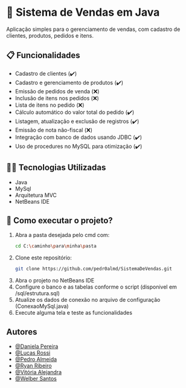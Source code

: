 # 🛒 Sistema de Vendas em Java

Aplicação simples para o gerenciamento de vendas, com cadastro de clientes, produtos, pedidos e itens. 


## 📋 Funcionalidades

- Cadastro de clientes (✔️)
- Cadastro e gerenciamento de produtos (✔️)
- Emissão de pedidos de venda (❌)
- Inclusão de itens nos pedidos (❌)
- Lista de itens no pedido (❌)
- Cálculo automático do valor total do pedido (✔️)
- Listagem, atualização e exclusão de registros (✔️)
- Emissão de nota não-fiscal (❌)
- Integração com banco de dados usando JDBC (✔️)
- Uso de procedures no MySQL para otimização (✔️)


## 🧑‍💻 Tecnologias Utilizadas
  - Java
  - MySql
  - Arquitetura MVC
  - NetBeans IDE


## 🚀 Como executar o projeto?

1. Abra a pasta desejada pelo cmd com:
   ```bash
   cd C:\caminho\para\minha\pasta
   
2. Clone este repositório:
   ```bash
   git clone https://github.com/pedr0almd/SistemaDeVendas.git

  3. Abra o projeto no NetBeans IDE
  4. Configure o banco e as tabelas conforme o script (disponivel em /sql/estrutura.sql)
  5. Atualize os dados de conexão no arquivo de configuração (ConexaoMySql.java)
  6. Execute alguma tela e teste as funcionalidades


  ## Autores
  
  - [@Daniela Pereira](https://www.github.com/pdanib)
  - [@Lucas Rossi](https://www.github.com/lrossigit)
  - [@Pedro Almeida](https://www.github.com/pedr0almd)
  - [@Ryan Ribeiro](https://www.github.com/R7aNR)
  - [@Vitória Alejandra](https://www.github.com/vitoria-bandeira)
  - [@Welber Santos](https://www.github.com/wjr154)

